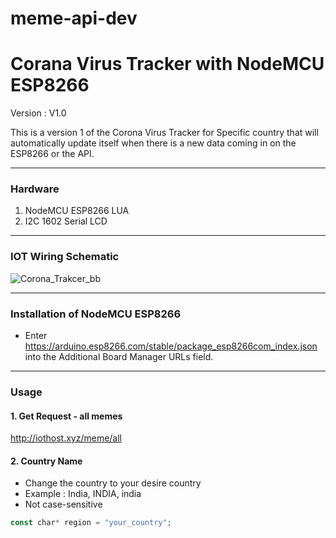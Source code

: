 # meme-api-dev
# Corana Virus Tracker with NodeMCU ESP8266
Version : V1.0

This is a version 1 of the Corona Virus Tracker for Specific country that will automatically update itself when there is a new data coming in on the ESP8266 or the API.

---

### Hardware
1. NodeMCU ESP8266 LUA
2. I2C 1602 Serial LCD

---

### IOT Wiring Schematic
![Corona_Trakcer_bb](https://user-images.githubusercontent.com/64577470/80731533-a4100280-8b3d-11ea-8dec-6d1685abd0cc.png)


---

### Installation of NodeMCU ESP8266

* Enter https://arduino.esp8266.com/stable/package_esp8266com_index.json into the Additional Board Manager URLs field.

---

### Usage
#### 1. Get Request - all memes


http://iothost.xyz/meme/all                                          


#### 2. Country Name
* Change the country to your desire country
* Example : India, INDIA, india
* Not case-sensitive



```php
const char* region = "your_country";                                             
```
